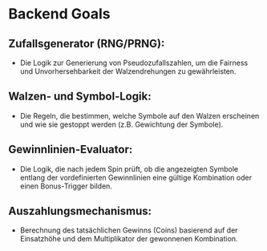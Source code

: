# Backend Goals

## Zufallsgenerator (RNG/PRNG): 
- Die Logik zur Generierung von Pseudozufallszahlen, um die Fairness und Unvorhersehbarkeit der Walzendrehungen zu gewährleisten.

## Walzen- und Symbol-Logik: 
- Die Regeln, die bestimmen, welche Symbole auf den Walzen erscheinen und wie sie gestoppt werden (z.B. Gewichtung der Symbole).

## Gewinnlinien-Evaluator: 
- Die Logik, die nach jedem Spin prüft, ob die angezeigten Symbole entlang der vordefinierten Gewinnlinien eine gültige Kombination oder einen Bonus-Trigger bilden.

## Auszahlungsmechanismus: 
- Berechnung des tatsächlichen Gewinns (Coins) basierend auf der Einsatzhöhe und dem Multiplikator der gewonnenen Kombination.
